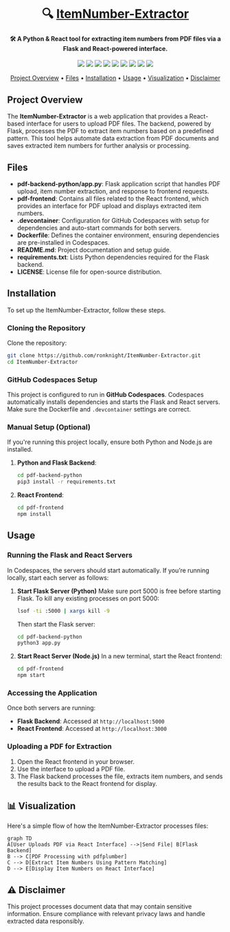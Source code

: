 <h1 align="center">🔍 <a href="https://github.com/ronknight/ItemNumber-Extractor">ItemNumber-Extractor</a></h1>
<h4 align="center">🛠️ A Python & React tool for extracting item numbers from PDF files via a Flask and React-powered interface.</h4>

<p align="center">
  <a href="https://twitter.com/PinoyITSolution"><img src="https://img.shields.io/twitter/follow/PinoyITSolution?style=social"></a>
  <a href="https://github.com/ronknight?tab=followers"><img src="https://img.shields.io/github/followers/ronknight?style=social"></a>
  <a href="https://github.com/ronknight/ronknight/stargazers"><img src="https://img.shields.io/github/stars/BEPb/BEPb.svg?logo=github"></a>
  <a href="https://github.com/ronknight/ronknight/network/members"><img src="https://img.shields.io/github/forks/BEPb/BEPb.svg?color=blue&logo=github"></a>
  <a href="https://youtube.com/@PinoyITSolution"><img src="https://img.shields.io/youtube/channel/subscribers/UCeoETAlg3skyMcQPqr97omg"></a>
  <a href="https://github.com/ronknight/ItemNumber-Extractor/issues"><img src="https://img.shields.io/badge/contributions-welcome-brightgreen.svg?style=flat"></a>
  <a href="https://github.com/ronknight/ItemNumber-Extractor/blob/master/LICENSE"><img src="https://img.shields.io/badge/License-MIT-yellow.svg"></a>
  <a href="#"><img src="https://img.shields.io/badge/Made%20with-Love-1f425f.svg"></a>
  <a href="https://github.com/ronknight"><img src="https://img.shields.io/badge/Made%20with%20%F0%9F%A4%8D%20by%20-Ronknight%20-%20red"></a>
</p>

<p align="center">
  <a href="#project-overview">Project Overview</a> •
  <a href="#files">Files</a> •
  <a href="#installation">Installation</a> •
  <a href="#usage">Usage</a> •
  <a href="#visualization">Visualization</a> •
  <a href="#disclaimer">Disclaimer</a>
</p>

## Project Overview
The **ItemNumber-Extractor** is a web application that provides a React-based interface for users to upload PDF files. The backend, powered by Flask, processes the PDF to extract item numbers based on a predefined pattern. This tool helps automate data extraction from PDF documents and saves extracted item numbers for further analysis or processing.

## Files
- **pdf-backend-python/app.py**: Flask application script that handles PDF upload, item number extraction, and response to frontend requests.
- **pdf-frontend**: Contains all files related to the React frontend, which provides an interface for PDF upload and displays extracted item numbers.
- **.devcontainer**: Configuration for GitHub Codespaces with setup for dependencies and auto-start commands for both servers.
- **Dockerfile**: Defines the container environment, ensuring dependencies are pre-installed in Codespaces.
- **README.md**: Project documentation and setup guide.
- **requirements.txt**: Lists Python dependencies required for the Flask backend.
- **LICENSE**: License file for open-source distribution.

## Installation
To set up the ItemNumber-Extractor, follow these steps.

### Cloning the Repository
Clone the repository:
```bash
git clone https://github.com/ronknight/ItemNumber-Extractor.git
cd ItemNumber-Extractor
```

### GitHub Codespaces Setup
This project is configured to run in **GitHub Codespaces**. Codespaces automatically installs dependencies and starts the Flask and React servers. Make sure the Dockerfile and `.devcontainer` settings are correct. 

### Manual Setup (Optional)
If you're running this project locally, ensure both Python and Node.js are installed.

1. **Python and Flask Backend**:
   ```bash
   cd pdf-backend-python
   pip3 install -r requirements.txt
   ```

2. **React Frontend**:
   ```bash
   cd pdf-frontend
   npm install
   ```

## Usage

### Running the Flask and React Servers

In Codespaces, the servers should start automatically. If you’re running locally, start each server as follows:

1. **Start Flask Server (Python)**
   Make sure port 5000 is free before starting Flask. To kill any existing processes on port 5000:
   ```bash
   lsof -ti :5000 | xargs kill -9
   ```

   Then start the Flask server:
   ```bash
   cd pdf-backend-python
   python3 app.py
   ```

2. **Start React Server (Node.js)**
   In a new terminal, start the React frontend:
   ```bash
   cd pdf-frontend
   npm start
   ```

### Accessing the Application

Once both servers are running:

- **Flask Backend**: Accessed at `http://localhost:5000`
- **React Frontend**: Accessed at `http://localhost:3000`

### Uploading a PDF for Extraction

1. Open the React frontend in your browser.
2. Use the interface to upload a PDF file.
3. The Flask backend processes the file, extracts item numbers, and sends the results back to the React frontend for display.

## 📊 Visualization
Here's a simple flow of how the ItemNumber-Extractor processes files:

```mermaid
graph TD
A[User Uploads PDF via React Interface] -->|Send File| B[Flask Backend]
B --> C[PDF Processing with pdfplumber]
C --> D[Extract Item Numbers Using Pattern Matching]
D --> E[Display Item Numbers on React Interface]
```

## ⚠️ Disclaimer
This project processes document data that may contain sensitive information. Ensure compliance with relevant privacy laws and handle extracted data responsibly.